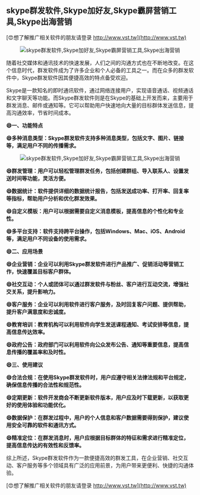 ## **skype群发软件,Skype加好友,Skype霸屏营销工具,Skype出海营销**

[😍想了解推广相关软件的朋友请登录 http://www.vst.tw](http://www.vst.tw)

 <center><img src="https://vst.tw/MP4/tuiguang/png/6.png" alt="skype群发软件,Skype加好友,Skype霸屏营销工具,Skype出海营销"></center>

随着社交媒体和通讯技术的快速发展，人们之间的沟通方式也在不断地改变。在这个信息时代，群发软件成为了许多企业和个人必备的工具之一。而在众多的群发软件中，Skype群发软件因其便捷高效的特点备受欢迎。

Skype是一款知名的即时通讯软件，通过网络连接用户，实现语音通话、视频通话和文字聊天等功能。而Skype群发软件则是在Skype的基础上开发而来，主要用于群发消息、邮件或通知等。它可以帮助用户快速地向大量的目标群体发送信息，提高沟通效率，节省时间成本。

**😄一、功能特点**

**😄多种消息类型：Skype群发软件支持多种消息类型，包括文字、图片、链接等，满足用户不同的传播需求。**

 <center><img src="https://vst.tw/MP4/tuiguang/png/5.png" alt="skype群发软件,Skype加好友,Skype霸屏营销工具,Skype出海营销"></center>

**😄群发管理：用户可以轻松管理群发任务，包括创建群组、导入联系人、设置发送时间等功能，灵活方便。**

**😄数据统计：软件提供详细的数据统计报告，包括发送成功率、打开率、回复率等指标，帮助用户分析和优化群发效果。**

**😄自定义模板：用户可以根据需要自定义消息模板，提高信息的个性化和专业性。**

**😄多平台支持：软件支持跨平台操作，包括Windows、Mac、iOS、Android等，满足用户不同设备的使用需求。**

**😄二、应用场景**

**😄企业营销：企业可以利用Skype群发软件进行产品推广、促销活动等营销工作，快速覆盖目标客户群体。**

**😄社交互动：个人或团体可以通过群发软件与粉丝、客户进行互动交流，增强社交关系，提升影响力。**

**😄客户服务：企业可以利用软件进行客户服务，及时回复客户问题、提供帮助，提升客户满意度和忠诚度。**

**😄教育培训：教育机构可以利用软件向学生发送课程通知、考试安排等信息，提高信息传达效率。**

**😄政府公告：政府部门可以利用软件向公众发布公告、通知等重要信息，提高信息传播的覆盖率和及时性。**

**😄三、使用建议**

**😄合法合规：在使用Skype群发软件时，用户应遵守相关法律法规和平台规定，确保信息传播的合法性和规范性。**

**😄定期更新：软件开发商会不断更新软件版本，用户应及时下载更新，以获取更好的使用体验和功能优化。**

**😄数据保护：在群发过程中，用户的个人信息和客户数据需要得到保护，建议使用安全可靠的软件和通讯方式。**

**😄精准定位：在群发消息时，用户应根据目标群体的特征和需求进行精准定位，提高信息传达的有效性和反馈率。**

综上所述，Skype群发软件作为一款便捷高效的群发工具，在企业营销、社交互动、客户服务等多个领域具有广泛的应用前景，为用户带来更便利、快捷的沟通体验。

[😍想了解推广相关软件的朋友请登录 http://www.vst.tw](http://www.vst.tw)



